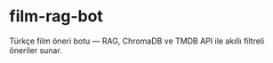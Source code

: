 # film-rag-bot
Türkçe film öneri botu — RAG, ChromaDB ve TMDB API ile akıllı filtreli öneriler sunar.
